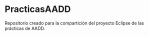 # PracticasAADD

Repositorio creado para la compartición del proyecto Eclipse de las prácticas de AADD.
